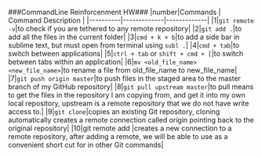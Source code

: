 ###CommandLine Reinforcenment HW###
|number|Commands | Command Description |
|----------|-------------|-------------|
|1|`git remote -v`|to check if you are tethered to any remote repository|
|2|`git add .`|to add all the files in the current folder|
|3|`cmd + k + b`|to add a side bar in sublime text, but must open from terminal using `subl .`|
|4|`cmd + tab`|to switch between applications|
|5|`ctrl + tab` or `shift + cmd + [`|to switch between tabs within an application|
|6|`mv <old_file_name> <new_file_name>`|to rename a file from old_file_name to new_file_name|
|7|`git push origin master`|to push files in the staged area to the master branch of my GitHub repository|
|8|`git pull upstream master`|to pull means to get the files in the repository I am copying from, and get it into my own local repository, upstream is a remote repository that we do not have write access to.|
|9|`git clone`|copies an existing Git repository, cloning automatically creates a remote connection called origin pointing back to the original repository|
|10|git remote add <name> <url>|creates a new connection to a remote repository, after adding a remote, we will be able to use <name> as a convenient short cut for <url> in other Git commands|